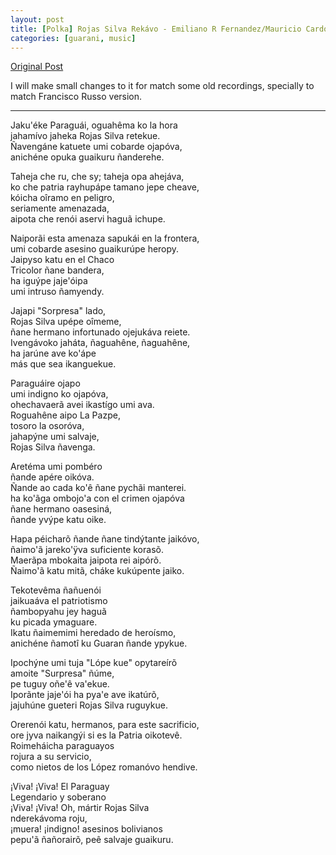 ```yaml
---
layout: post
title: [Polka] Rojas Silva Rekávo - Emiliano R Fernandez/Mauricio Cardozo Ocampo
categories: [guarani, music]
---
```


[Original Post](https://www.staff.uni-mainz.de/lustig/guarani/chacpura/rojassil.htm)

I will make small changes to it for match some old recordings, specially to match Francisco Russo version.

----

Jaku'éke Paraguái, oguahêma ko la hora <br>
jahamívo jaheka Rojas Silva retekue. <br>
Ñavengáne katuete umi cobarde ojapóva, <br>
anichéne opuka guaikuru ñanderehe. <br>

Taheja che ru, che sy; taheja opa ahejáva, <br>
ko che patria rayhupápe tamano jepe cheave, <br>
kóicha oîramo en peligro, <br>
seriamente amenazada, <br>
aipota che renói aservi haguã ichupe. <br>

Naiporãi esta amenaza sapukái en la frontera, <br>
umi cobarde asesino guaikurúpe heropy. <br>
Jaipyso katu en el Chaco <br>
Tricolor ñane bandera, <br>
ha iguýpe jaje'óipa <br>
umi intruso ñamyendy. <br>

Jajapi "Sorpresa" lado, <br>
Rojas Silva upépe oîmeme, <br>
ñane hermano infortunado ojejukáva reiete. <br>
Ivengávoko jaháta, ñaguahêne, ñaguahêne, <br>
ha jarúne ave ko'ápe <br>
más que sea ikanguekue. <br>

Paraguáire ojapo <br>
umi indigno ko ojapóva, <br>
ohechavaerã avei ikastígo umi ava. <br>
Roguahêne aipo La Pazpe, <br>
tosoro la osoróva, <br>
jahapýne umi salvaje, <br>
Rojas Silva ñavenga. <br>

Aretéma umi pombéro <br>
ñande apére oikóva. <br>
Ñande ao cada ko'ê ñane pychãi manterei. <br>
ha ko'ãga ombojo'a con el crimen ojapóva <br>
ñane hermano oasesiná, <br>
ñande yvýpe katu oike. <br>

Hapa péicharõ ñande ñane tindýtante jaikóvo, <br>
ñaimo'ã jareko'ÿva suficiente korasõ. <br>
Maerãpa mbokaita jaipota rei aipórõ. <br>
Ñaimo'ã katu mitã, cháke kukúpente jaiko. <br>

Tekotevêma ñañuenói <br>
jaikuaáva el patriotismo <br>
ñambopyahu jey haguã <br>
ku picada ymaguare. <br>
Ikatu ñaimemimi heredado de heroísmo, <br>
anichéne ñamotî ku Guaran ñande ypykue. <br>

Ipochýne umi tuja "Lópe kue" opytareírõ <br>
amoite "Surpresa" ñúme, <br>
pe tuguy oñe'ê va'ekue. <br>
Iporãnte jaje'ói ha pya'e ave ikatúrõ, <br>
jajuhúne gueteri Rojas Silva ruguykue. <br>

Orerenói katu, hermanos, para este sacrificio, <br>
ore jyva naikangýi si es la Patria oikotevê. <br>
Roimeháicha paraguayos <br>
rojura a su servicio, <br>
como nietos de los López romanóvo hendive. <br>

¡Viva! ¡Viva! El Paraguay <br>
Legendario y soberano <br>
¡Viva! ¡Viva! Oh, mártir Rojas Silva <br>
nderekávoma roju, <br>
¡muera! ¡indigno! asesinos bolivianos <br>
pepu'ã ñañorairõ, peê salvaje guaikuru. <br>